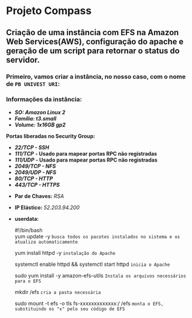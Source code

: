 # Projeto Compass
## Criação de uma instância com EFS na Amazon Web Services(AWS), configuração do apache e geração de um script para retornar o status do servidor.


### **Primeiro, vamos criar a instância, no nosso caso, com o nome de `PB UNIVEST URI`:**

### **Informações da instância:**

- _**SO: Amazon Linux 2**_
- _**Família: t3.small**_
- _**Volume: 1x16GB gp2**_


**Portas liberadas no Security Group:**
* _**22/TCP - SSH**_
* _**111/TCP**_ **- Usado para mapear portas RPC não registradas**
* _**111/UDP**_ **- Usado para mapear portas RPC não registradas**
* _**2049/TCP - NFS**_
* _**2049/UDP - NFS**_
* _**80/TCP - HTTP**_
* _**443/TCP - HTTPS**_
 
- **Par de Chaves:**
 _RSA_
 
- **IP Elástico:**
 _52.203.94.200_
 
 - **userdata:**
 
    #!/bin/bash  
    yum update -y `busca todos os pacotes instalados no sistema e os atualiza automaticamente`
    
    yum install httpd -y `instalação do Apache` 
    
    systemctl enable httpd && systemctl start httpd `inicia o Apache`
    
    sudo yum install -y amazon-efs-utils `Instala os arquivos necessários para o EFS`
    
    mkdir /efs  `cria a pasta necessária`
    
    sudo mount -t efs -o tls fs-xxxxxxxxxxxxx:/ /efs `monta o EFS, substituindo os "x" pelo seu código de EFS`
    
    
    
